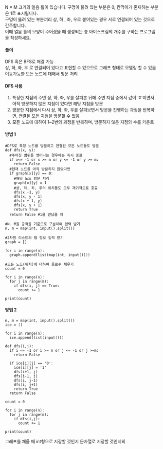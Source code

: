 N × M 크기의 얼음 틀이 있습니다. 구멍이 뚫려 있는 부분은 0, 칸막이가 존재하는 부분은 1로 표시됩니다.   
구멍이 뚫려 있는 부분끼리 상, 하 , 좌, 우로 붙어있는 경우 서로 연결되어 있는 것으로 간주합니다.   
이때 얼음 틀의 모양이 주어졌을 때 생성되는 총 아이스크림의 개수를 구하는 프로그램을 작성하세요.   
   
#### 풀이   
   
DFS 혹은 BFS로 해결 가능   
상, 하, 좌, 우 로 연결되어 있다고 표현할 수 있으므로 그래프 형태로 모델링 할 수 있음   
이동가능한 모든 노드에 대해서 방문 처리   
   
#### DFS 사용   
   
1. 특정한 지점의 주변 상, 하, 좌, 우를 살펴본 뒤에 주변 지점 중에서 값이 '0'이면서 아직 방문하지 않은 지점이 있다면 해당 지점을 방문
2. 방문한 지점에서 다시 상, 하, 좌, 우를 살펴보면서 방문을 진행하는 과정을 반복하면, 연결된 모든 지점을 방문할 수 있음
3. 모든 노드에 대하여 1~2번의 과정을 반복하며, 방문하지 않은 지점의 수를 카운트
   
#### 방법 1   
   
<pre><code>#DFS로 특정 노드를 방문하고 연결된 모든 노드들도 방문
def dfs(x, y):
  #주어진 범위를 벗어나는 경우에는 즉시 종료
  if x<= -1 or x >= n or y <= -1 or y >= m:
    return False
  #현재 노드를 아직 방문하지 않았다면
  if graph[x][y] == 0:
    #해당 노드 방문 처리
    graph[x][y] = 1
    #상, 하, 좌, 우의 위치들도 모두 재귀적으로 호출
    dfs(x -1, y)
    dfs(x, y - 1)
    dfs(x + 1, y)
    dfs(x, y + 1)
    return True
  return False #1을 만났을 때 

#N. M을 공백을 기준으로 구분하여 입력 받기
n, m = map(int, input().split())

#2차원 리스트의 맵 정보 입력 받기
graph = []

for i in range(n):
  graph.append(list(map(int, input())))

#모든 노드(위치)에 대하여 음료수 채우기
count = 0

for i in range(n):
  for j in range(m):
    if dfs(i, j) == True:
      count += 1

print(count)</code></pre>
   
#### 방법 2   
<pre><code>n, m = map(int, input().split())
ice = []

for i in range(n):
  ice.append(list(input()))

def dfs(i,j):
  if i <= -1 or i >= n or j <= -1 or j >=m:
    return False

  if ice[i][j] == '0':
    ice[i][j] = '1'
    dfs(i+1, j)
    dfs(i-1, j)
    dfs(i, j-1)
    dfs(i, j+1)
    return True
  return False

count = 0

for i in range(n):
  for j in range(m):
    if dfs(i,j):
      count += 1

print(count)</code></pre>
   
그래프를 채울 때 int형으로 저장할 것인지 문자열로 저장할 것인지의 
